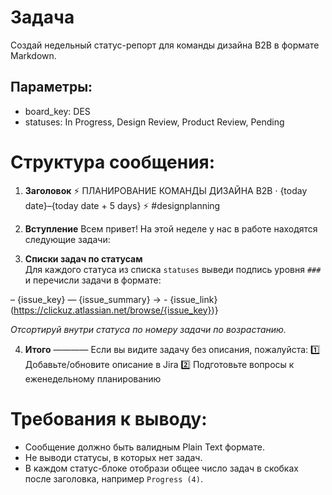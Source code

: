 # Задача
Создай недельный статус-репорт для команды дизайна B2B в формате Markdown.

## Параметры:
- board_key: DES
- statuses: In Progress, Design Review, Product Review, Pending

# Структура сообщения:
1. **Заголовок**
⚡️ ПЛАНИРОВАНИЕ КОМАНДЫ ДИЗАЙНА B2B · {today date}–{today date + 5 days}  ⚡️
#designplanning

2. **Вступление**
Всем привет! На этой неделе у нас в работе находятся следующие задачи:

3. **Списки задач по статусам**  
Для каждого статуса из списка `statuses` выведи подпись уровня `###`  
и перечисли задачи в формате:

– {issue_key} — {issue_summary} → - {issue_link}(https://clickuz.atlassian.net/browse/{issue_key})}

*Отсортируй внутри статуса по номеру задачи по возрастанию.*

4. **Итого**
————
Если вы видите задачу без описания, пожалуйста:
1️⃣ Добавьте/обновите описание в Jira
2️⃣ Подготовьте вопросы к еженедельному планированию


# Требования к выводу:
- Сообщение должно быть валидным Plain Text формате.
- Не выводи статусы, в которых нет задач.
- В каждом статус-блоке отобрази общее число задач в скобках после заголовка,
например `Progress (4)`.